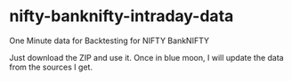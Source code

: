 # nifty-banknifty-intraday-data
One Minute data for Backtesting for NIFTY BankNIFTY 

Just download the ZIP and use it. Once in blue moon, I will update the data from the sources I get.
